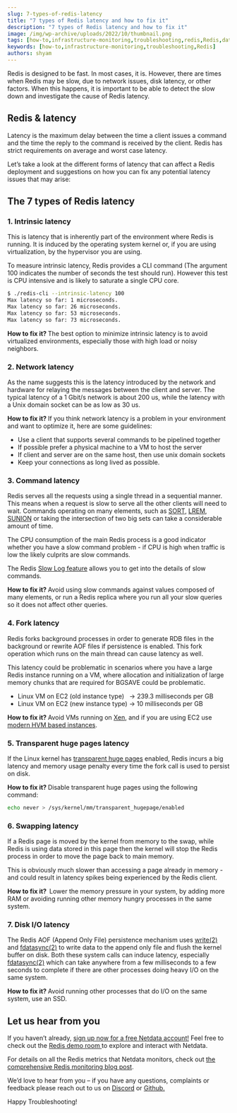 ```yaml
---
slug: 7-types-of-redis-latency
title: "7 types of Redis latency and how to fix it"
description: "7 types of Redis latency and how to fix it"
image: /img/wp-archive/uploads/2022/10/thumbnail.png
tags: [how-to,infrastructure-monitoring,troubleshooting,redis,Redis,database-monitoring]
keywords: [how-to,infrastructure-monitoring,troubleshooting,Redis]
authors: shyam
---
```


Redis is designed to be fast. In most cases, it is. However, there are times when Redis may be slow, due to network issues, disk latency, or other factors. When this happens, it is important to be able to detect the slow down and investigate the cause of Redis latency.

<!--truncate-->

## Redis & latency

Latency is the maximum delay between the time a client issues a command and the time the reply to the command is received by the client. Redis has strict requirements on average and worst case latency.

Let’s take a look at the different forms of latency that can affect a Redis deployment and suggestions on how you can fix any potential latency issues that may arise:

## The 7 types of Redis latency

### 1. Intrinsic latency

This is latency that is inherently part of the environment where Redis is running. It is induced by the operating system kernel or, if you are using virtualization, by the hypervisor you are using.

To measure intrinsic latency, Redis provides a CLI command (The argument 100 indicates the number of seconds the test should run). However this test is CPU intensive and is likely to saturate a single CPU core.

```bash
$ ./redis-cli --intrinsic-latency 100
Max latency so far: 1 microseconds.
Max latency so far: 26 microseconds.
Max latency so far: 53 microseconds.
Max latency so far: 73 microseconds.
```

<b>How to fix it? </b>The best option to minimize intrinsic latency is to avoid virtualized environments, especially those with high load or noisy neighbors. 

### 2. Network latency

As the name suggests this is the latency introduced by the network and hardware for relaying the messages between the client and server. The typical latency of a 1 Gbit/s network is about 200 us, while the latency with a Unix domain socket can be as low as 30 us.

<b>How to fix it? </b>If you think network latency is a problem in your environment and want to optimize it, here are some guidelines:
<ul>
 	<li>Use a client that supports several commands to be pipelined together</li>
 	<li>If possible prefer a physical machine to a VM to host the server</li>
 	<li>If client and server are on the same host, then use unix domain sockets</li>
 	<li>Keep your connections as long lived as possible.</li>
</ul>

### 3. Command latency

Redis serves all the requests using a single thread in a sequential manner. This means when a request is slow to serve all the other clients will need to wait. Commands operating on many elements, such as <a href="https://redis.io/commands/sort">SORT</a>, <a href="https://redis.io/commands/lrem">LREM</a>, <a href="https://redis.io/commands/sunion">SUNION</a> or taking the intersection of two big sets can take a considerable amount of time. 

The CPU consumption of the main Redis process is a good indicator whether you have a slow command problem - if CPU is high when traffic is low the likely culprits are slow commands.

The Redis <a href="https://redis.io/commands/slowlog">Slow Log feature</a> allows you to get into the details of slow commands.

<b>How to fix it? </b>Avoid using slow commands against values composed of many elements, or run a Redis replica where you run all your slow queries so it does not affect other queries.

### 4. Fork latency

Redis forks background processes in order to generate RDB files in the background or rewrite AOF files if persistence is enabled. This fork operation which runs on the main thread can cause latency as well.

This latency could be problematic in scenarios where you have a large Redis instance running on a VM, where allocation and initialization of large memory chunks that are required for BGSAVE could be problematic.
<ul>
 	<li>Linux VM on EC2 (old instance type)   -&gt; 239.3 milliseconds per GB</li>
 	<li>Linux VM on EC2 (new instance type) -&gt; 10 milliseconds per GB</li>
</ul>
<b>How to fix it? </b>Avoid VMs running on <a href="https://xenproject.org/">Xen</a>, and if you are using EC2 use <a href="https://docs.aws.amazon.com/AWSEC2/latest/UserGuide/virtualization_types.html">modern HVM based instances</a>. 

### 5. Transparent huge pages latency

If the Linux kernel has <a href="https://www.kernel.org/doc/html/latest/admin-guide/mm/transhuge.html">transparent huge pages</a> enabled, Redis incurs a big latency and memory usage penalty every time the fork call is used to persist on disk. 

<b>How to fix it? </b>Disable transparent huge pages using the following command:

```bash
echo never > /sys/kernel/mm/transparent_hugepage/enabled
```

### 6. Swapping latency

If a Redis page is moved by the kernel from memory to the swap, while Redis is using data stored in this page then the kernel will stop the Redis process in order to move the page back to main memory. 

This is obviously much slower than accessing a page already in memory - and could result in latency spikes being experienced by the Redis client.

<b>How to fix it? </b><b> </b>Lower the memory pressure in your system, by adding more RAM or avoiding running other memory hungry processes in the same system.

### 7. Disk I/O latency

The Redis AOF (Append Only File) persistence mechanism uses <a href="https://man7.org/linux/man-pages/man2/write.2.html">write(2)</a> and <a href="https://linux.die.net/man/2/fdatasync">fdatasync(2)</a> to write data to the append only file and flush the kernel buffer on disk. Both these system calls can induce latency, especially <a href="https://linux.die.net/man/2/fdatasync">fdatasync(2)</a> which can take anywhere from a few milliseconds to a few seconds to complete if there are other processes doing heavy I/O on the same system. 

<b>How to fix it? </b>Avoid running other processes that do I/O on the same system, use an SSD.

## Let us hear from you

If you haven’t already, <a href="https://app.netdata.cloud/?utm_campaign=technical&utm_source=content&utm_medium=blog&utm_content=redis-latency">sign up now for a free Netdata account!</a> Feel free to check out the <a href="https://app.netdata.cloud/spaces/netdata-demo/rooms/redis/overview/?utm_campaign=technical&utm_source=content&utm_medium=blog&utm_content=redis-latency">Redis demo room </a>to explore and interact with Netdata.

For details on all the Redis metrics that Netdata monitors, check out <a href="https://www.netdata.cloud/blog/redis-monitoring/?utm_campaign=technical&utm_source=content&utm_medium=blog&utm_content=redis-latency">the comprehensive Redis monitoring blog post</a>. 

We’d love to hear from you – if you have any questions, complaints or feedback please reach out to us on <a href="https://discord.com/invite/mPZ6WZKKG2">Discord</a> or <a href="https://github.com/netdata/netdata/">Github. </a>

Happy Troubleshooting!
